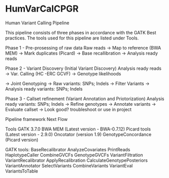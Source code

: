 # HumVarCalCPGR
Human Variant Calling Pipeline

This pipeline consists of three phases in accordance with the GATK Best practices.
The tools used for this pipeline are listed under Tools.

Phase 1 - Pre-prosessing of raw data 
Raw reads 
-> Map to reference (BWA MEM) 
-> Mark duplicates (Picard) 
-> Base recallibration 
-> Analysis ready reads

Phase 2 - Variant Discovery (Initial Variant Discovery)
Analysis ready reads
-> Var. Calling (HC -ERC GCVF)
-> Genotype likelihoods

-> Joint Genotyping
-> Raw variants: SNPs; Indels
-> Filter Variants
-> Analysis ready variants: SNPs; Indels

Phase 3 - Callset refinement (Variant Annotation and Priotorization)
Analysis ready variants: SNPs; Indels
-> Refine genotypes
-> Annotate variants
-> Evaluate callset
-> Look good? troubleshoot or use in project

Pipeline framework
Next Flow

Tools
GATK 3.7.0
BWA MEM (Latest version - BWA-0.7.12)
Picard tools (Latest version - 2.9.0)
Oncotator (version 1.9)
GenotypeConcordance (Picard version)

GATK tools:
BaseRecalibrator 
AnalyzeCovariates 
PrintReads
HaplotypeCaller
CombineGVCFs
GenotypeGVCFs
VariantFiltration 
VariantRecalibrator
ApplyRecalibration 
CalculateGenotypePosteriors
VariantAnnotator
SelectVariants
CombineVariants
VariantEval
VariantsToTable



